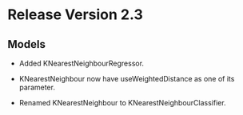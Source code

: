 # Release Version 2.3

## Models

* Added KNearestNeighbourRegressor.

* KNearestNeighbour now have useWeightedDistance as one of its parameter.

* Renamed KNearestNeighbour to KNearestNeighbourClassifier.

